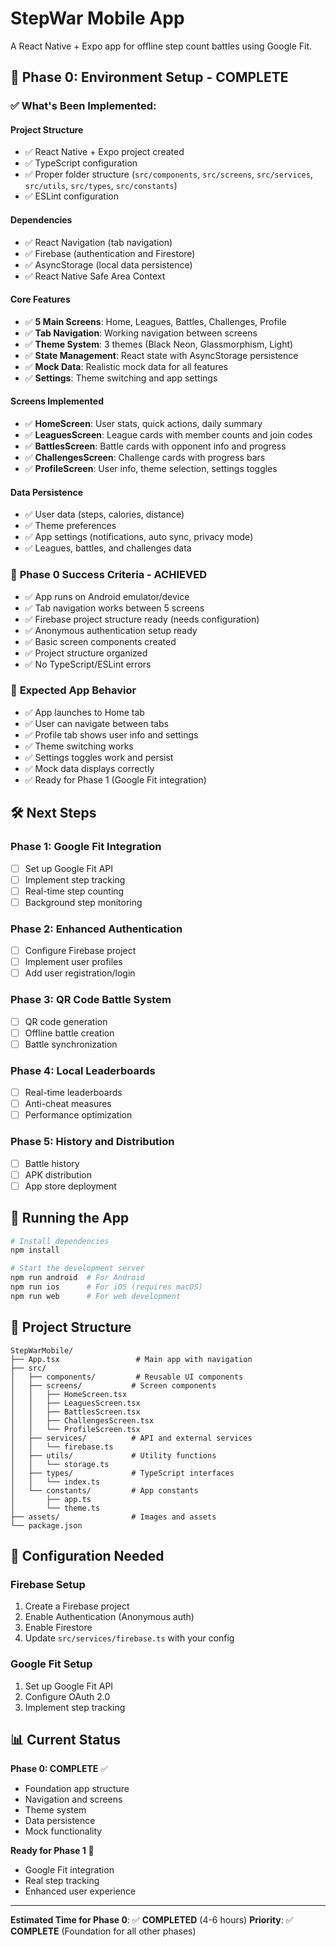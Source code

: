 # StepWar Mobile App

A React Native + Expo app for offline step count battles using Google Fit.

## 🚀 Phase 0: Environment Setup - COMPLETE

### ✅ What's Been Implemented:

#### **Project Structure**
- ✅ React Native + Expo project created
- ✅ TypeScript configuration
- ✅ Proper folder structure (`src/components`, `src/screens`, `src/services`, `src/utils`, `src/types`, `src/constants`)
- ✅ ESLint configuration

#### **Dependencies**
- ✅ React Navigation (tab navigation)
- ✅ Firebase (authentication and Firestore)
- ✅ AsyncStorage (local data persistence)
- ✅ React Native Safe Area Context

#### **Core Features**
- ✅ **5 Main Screens**: Home, Leagues, Battles, Challenges, Profile
- ✅ **Tab Navigation**: Working navigation between screens
- ✅ **Theme System**: 3 themes (Black Neon, Glassmorphism, Light)
- ✅ **State Management**: React state with AsyncStorage persistence
- ✅ **Mock Data**: Realistic mock data for all features
- ✅ **Settings**: Theme switching and app settings

#### **Screens Implemented**
- ✅ **HomeScreen**: User stats, quick actions, daily summary
- ✅ **LeaguesScreen**: League cards with member counts and join codes
- ✅ **BattlesScreen**: Battle cards with opponent info and progress
- ✅ **ChallengesScreen**: Challenge cards with progress bars
- ✅ **ProfileScreen**: User info, theme selection, settings toggles

#### **Data Persistence**
- ✅ User data (steps, calories, distance)
- ✅ Theme preferences
- ✅ App settings (notifications, auto sync, privacy mode)
- ✅ Leagues, battles, and challenges data

### 🎯 **Phase 0 Success Criteria - ACHIEVED**

- ✅ App runs on Android emulator/device
- ✅ Tab navigation works between 5 screens
- ✅ Firebase project structure ready (needs configuration)
- ✅ Anonymous authentication setup ready
- ✅ Basic screen components created
- ✅ Project structure organized
- ✅ No TypeScript/ESLint errors

### 📱 **Expected App Behavior**

- ✅ App launches to Home tab
- ✅ User can navigate between tabs
- ✅ Profile tab shows user info and settings
- ✅ Theme switching works
- ✅ Settings toggles work and persist
- ✅ Mock data displays correctly
- ✅ Ready for Phase 1 (Google Fit integration)

## 🛠️ **Next Steps**

### **Phase 1: Google Fit Integration**
- [ ] Set up Google Fit API
- [ ] Implement step tracking
- [ ] Real-time step counting
- [ ] Background step monitoring

### **Phase 2: Enhanced Authentication**
- [ ] Configure Firebase project
- [ ] Implement user profiles
- [ ] Add user registration/login

### **Phase 3: QR Code Battle System**
- [ ] QR code generation
- [ ] Offline battle creation
- [ ] Battle synchronization

### **Phase 4: Local Leaderboards**
- [ ] Real-time leaderboards
- [ ] Anti-cheat measures
- [ ] Performance optimization

### **Phase 5: History and Distribution**
- [ ] Battle history
- [ ] APK distribution
- [ ] App store deployment

## 🚀 **Running the App**

```bash
# Install dependencies
npm install

# Start the development server
npm run android  # For Android
npm run ios      # For iOS (requires macOS)
npm run web      # For web development
```

## 📁 **Project Structure**

```
StepWarMobile/
├── App.tsx                 # Main app with navigation
├── src/
│   ├── components/         # Reusable UI components
│   ├── screens/           # Screen components
│   │   ├── HomeScreen.tsx
│   │   ├── LeaguesScreen.tsx
│   │   ├── BattlesScreen.tsx
│   │   ├── ChallengesScreen.tsx
│   │   └── ProfileScreen.tsx
│   ├── services/          # API and external services
│   │   └── firebase.ts
│   ├── utils/             # Utility functions
│   │   └── storage.ts
│   ├── types/             # TypeScript interfaces
│   │   └── index.ts
│   └── constants/         # App constants
│       ├── app.ts
│       └── theme.ts
├── assets/                # Images and assets
└── package.json
```

## 🔧 **Configuration Needed**

### **Firebase Setup**
1. Create a Firebase project
2. Enable Authentication (Anonymous auth)
3. Enable Firestore
4. Update `src/services/firebase.ts` with your config

### **Google Fit Setup**
1. Set up Google Fit API
2. Configure OAuth 2.0
3. Implement step tracking

## 📊 **Current Status**

**Phase 0: COMPLETE** ✅
- Foundation app structure
- Navigation and screens
- Theme system
- Data persistence
- Mock functionality

**Ready for Phase 1** 🚀
- Google Fit integration
- Real step tracking
- Enhanced user experience

---

**Estimated Time for Phase 0**: ✅ **COMPLETED** (4-6 hours)
**Priority**: ✅ **COMPLETE** (Foundation for all other phases) 